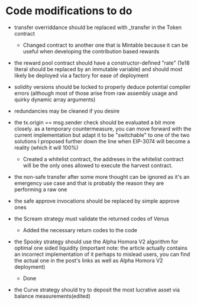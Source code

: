 # Code modifications to do


- transfer overriddance should be replaced with _transfer in the Token contract 
    - Changed contract to another one that is Mintable because it can be useful when developing the contribution based rewards

- the reward pool contract should have a constructor-defined "rate" (1e18 literal should be replaced by an immutable variable) and should most likely be deployed via a factory for ease of deployment

- solidity versions should be locked to properly deduce potential compiler errors (although most of those arise from raw assembly usage and quirky dynamic array arguments)

- redundancies may be cleaned if you desire

- the tx.origin == msg.sender check should be evaluated a bit more closely. as a temporary countermeasure, you can move forward with the current implementation but adapt it to be "switchable" to one of the two solutions I proposed further down the line when EIP-3074 will become a reality (which it will 100%) 
    - Created a whitelist contract, the addreses in the whitelist contract will be the only ones allowed to execute the harvest contract. 

- the non-safe transfer after some more thought can be ignored as it's an emergency use case and that is probably the reason they are performing a raw one

- the safe approve invocations should be replaced by simple approve ones

- the Scream strategy must validate the returned codes of Venus 
    - Added the necessary return codes to the code

- the Spooky strategy should use the Alpha Homora V2 algorithm for optimal one sided liquidity (important note: the article actually contains an incorrect implementation of it perhaps to mislead users, you can find the actual one in the post's links as well as Alpha Homora V2 deployment)
    - Done

- the Curve strategy should try to deposit the most lucrative asset via balance measurements(edited)

